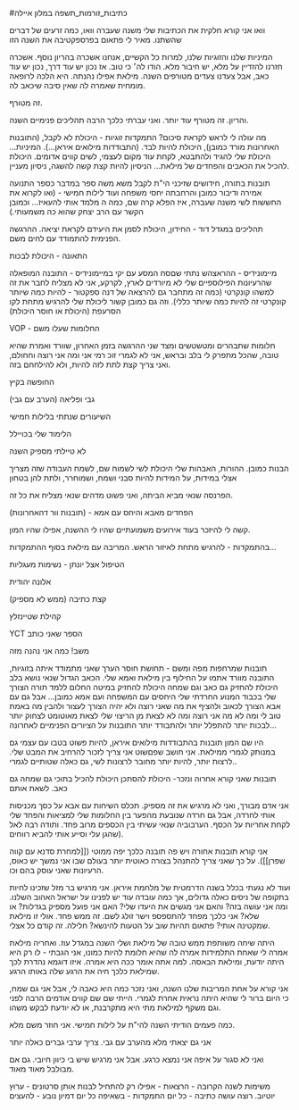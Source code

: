 #כתיבות_זורמות_תשפה 
במלון איילה

וואו אני קורא חלקית את הכתיבות שלי משנה שעברה 
וואו, כמה זרעים של דברים שהשתנו.
מאיר לי פתאום בפרספקטיבה את השנה הזו

המיניות שלנו והזוגיות שלנו, למרות כל הקשיים, אנחנו אשכרה בהריון נוסף. אשכרה חזרנו להזדיין על מלא, יש חיבור מלא. הודו לה׳ כי טוב. 
אז נכון יש עוד דרך,  נכון יש עוד כאב, אבל צעדנו צעדים מטורפים השנה. מילאת אפילו נהנתה. 
היא הלכה לרופאה מומחית שאמרה לה שאין סיבה שיכאב לה.

זה מטורף.

והריון. זה מטורף עוד יותר.
ואני עברתי כלכך הרבה תהליכים פנימיים השנה.


מה עולה לי לראש לקראת סיכום?
התמקדות
זוגיות - היכולת לא לקבל, (התובנות האחרונות מורד כמובן), היכולת להיות לבד. (התבודדות מילואים איראן...).
המיניות... היכולת שלי להגיד ולהתבטא, לקחת עוד מקום לעצמי, לשים קווים אדומים.
היכולת להכיל את הכאבים והפחדים של מילאת... הניסיון להיות קצת קשה להשגה, ניסיון מעניין.

תובנות בתורה, חידושים שזיכני הי"ת לקבל
	משא משה
	ספר במדבר כספר התנועה
	אמירה ודיבור כמובן והרחבתה
	יחסי משפחה
	ועוד
לילות חמישי - (ואו לקרוא את החששות לשי משנה שעברה, איז הפלא קרה שם, כמה ה מלמד אותי להעאיז... וכמובן הקשר עם הרב יצחק שהוא כה משמעותי.)

תהליכים במגדל דוד - החידון, היכולת לסמן את היעידם לקראת יציאה. ההרגשה הפנימית להתמודד עם לחים משם.

התאונה - היכולת לבכות

מיימונידיס - ההראצהש נתתי שםסח
המסע עם יקי במיימונידיס - 
התובנה המופאלה שהרעיונות הפילוספיים שלי לא מיורדים לארץ, לקרקע, אני לא מצליח לחבר את זה למשהו קונקרטי (כמה זה מתחבר גם להרצאה של דנה ספקטור - להיות כמה שיותר קונקרטי זה להיות כמה שיותר כללי). וזה גם כמובן קשור ליכולת שלי להרגיש מתחת לקו הסרעפת (היכולת או חוסר היכולת)

VOP - החלומות שעלו משם

חלומות שתבהרים ומטשטשים
ומצד שני ההרגשה בזמן האחרון, שוורד ואמרת שהיא טובה, שהכל מתפרק לי בלב ובראש, אני לא לגמרי זוכ רמי אני ומה אני רוצה וחחולם, ואני צריך קצת לתת לזה להיות, ולא להילחחם בזה.

החופשה בקיץ

גבי ופליאה 
(הערב עם גבי)

השיעורים שנתתי בלילות חמישי

הלימוד שלי בכויילל

לא טיילתי מספיק השנה


הבנות כמובן. ההורות, האבהות שלי
היכולת לשי לשמוח שם, לשמח
העבודה שזה מצריך אצלי במידות, על המידות
להיות סבני ושמח, ושמוחרר, ולתת להן בטחון

הפרנסה שנאי מביא הביתה, ואני פשוט מדהים שנאי מצליח את כל זה.

הפחדים מאבא והיחס עם אמא - (תובנות וור דהאחרונות)

קשה לי להיזכר בעוד אירועים משמועתיים שהיו לי ההשנה, אפילו שהיו המון.

בהתמקדות - להרגיש מתחת לאיזור הראש.
המריבה עם מילאת בסוף ההתמקדות...

הטיפול אצל יונתן - נשימות מעגליות

אלונה יהודית

קצת כתיבה (ממש לא מספיק)

קהילת שטיינזלץ

YCT
הספר שאני כותב

משב! כמה אני נהנה מזה

תובנות שמרחפות מפה ומשם - 
תחושת חוסר הערך שאני מתמודד איתה בזוגיות, התובנה מוורד אתמו על החילוף בין מילאת ואמא שלי.
הכאב הגדול שנאי נושא בלב
היכולת להחזיק גם כאב וגם שמחה
היכולת להחזיק במיטה
החלום ללמד תורה
הצורך שלי בכבוד 
המנוע החרדתי שלי
היחסים עם המשפחה
ועם אמא כמובן... אבל גם עם אבא
הצורך לכאוב ולהציף את מה שאני רוצה ולא יהיה
הצורך לעצור ולהבין מה באמת טוב לי ומה לא
מה אני רוצה ומה לא
לצאת מן הריצוי שלי
לצאת מאוטומט
לצחוק יותר
לבכות יותר
להתפלל יותר ולהתבודד יותר
התובנות על הציורים הפנימיים לאחרונה...

היו שם המון תובנות בהתבודדות מילואים איראן, להיות פשוט בטבו עם עצמי גם במנותק לגמרי ממילאת.
אני חושב שפםשוט אני צריך לזכור להרחיב את המבט שלי. לרצות יותר, להיות יותר מחובר לרצונות לשי, גם כאלה שטותיים לגמרי..

תובנות שאני קורא אחרוה ונזכר-
היכולת להסתכן
היכולת להכיל בתוכי גם שמחה גם כאב. לשאת אותם

אני אדם מבורך, ואני לא מרגיש את זה מספיק.
תכלס השיחות עם אבא על כסך מכניסות אותי לחרדה, אבל גם חרדה שנובעת מהפער בין החלומות שלי למציאות והפחד שלי לקחת אחריות על הכסף. הערבוביה שנאי עשיתי בין הכספים מרוב פחד. ותודה רבה לאל שהגן עלי וסייע אותי להביא רווחים).

אני קורא תובנות אחורה ויש פה תובנה כלכך יפה ממוטי ([[למחרת סדנא עם קווה שפרן]]). על כך שאני צריך להתנהל בצורה כאוטית יותר בעולם שבו אני נמשך יש כאוס, הרעיונות שאני עוסק בהם וכו.

ועוד לא נגעתי בכלל בשנה הדרמטית של מלחמת איראן. אני מרגיש בר מזל שזכינו לחיות בתקופה של ניסים כאלה גדולים, אך כמה עובדה עוד יש לפנינו על ישראל האהוב השלנו. ומה אני עושה בזה? והאם אני מגשים את היעדו שלי? האם אני פועל מספיק בגדלות? או שלא? אני כלכך מפחד להתספספ וישר זולג לשם. זה ממש פחד. אולי זו מילאת שמקטינה אותי? פתאום תהיות שוב על הטעות להינשא? חלילה. זה קודם כל אצלי.

היתה שיחה משותפת ממש טובה של מילאת ושלי השנה במגדל עוז. ואחריה מילאת אמרה לי שאחת התלמידות אמרה לה שהיא חלומת להיות כמונו, אני הגבתי - לו רק היא היתה יודעת, ומילאת הבאסה. למה אתה אומר ככה היא אמרה. איזו דוגמא נהדרת לכך שמילאת כלכך חיה את הרגע שלה באותו הרגע.

אני קורא על אחת המריבות שלנו השנה, ואני נזכר כמה היא כאבה לי, אבל אני גם שמח, כי היום ברור לי שהיא היתה נראית אחרת לגמרי. הייתי שם שם קווים אודמים הרבה לפני וגם משקף למילאת מתי היא מתקרבנת, או לא יודעת לבקש משהו.


כמה פעמים הודיתי השנה להי"ת על לילות חמישי. אני חוזר משם מלא.

אני גם יצאתי מלא מהערב עם גבי. צריך ערבי גברים כאלה יותר

ואני לא סגור על איפה אני נמצא כרגע. אבל אני מרגיש שיש בי כיוון חיובי. גם אם מבולבל מאוד מאוד.

משימות לשנה הקרובה -
הרצאות - אפילו רק להתחיל לבנות אותן
סרטונים - ערוץ יוטיוב. רוצה עושה
כתיבה - כל יום
התמקדות - בשאיפה כל יום
דמיון נובע - להעצים
